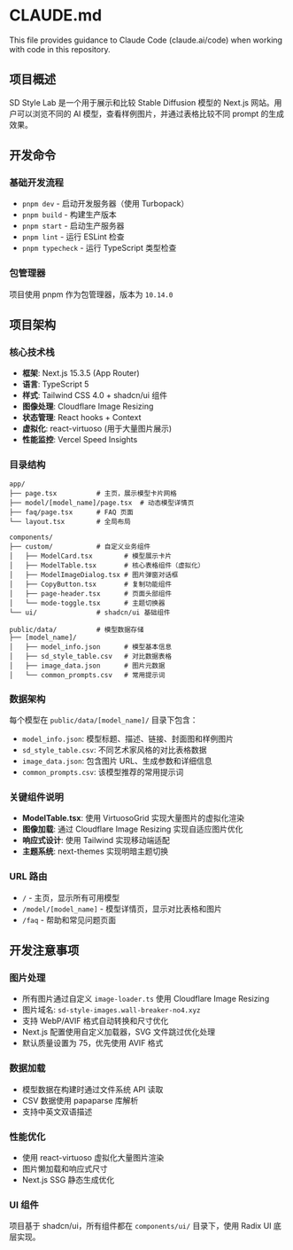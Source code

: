 # CLAUDE.md

This file provides guidance to Claude Code (claude.ai/code) when working with code in this repository.

## 项目概述

SD Style Lab 是一个用于展示和比较 Stable Diffusion 模型的 Next.js 网站。用户可以浏览不同的 AI 模型，查看样例图片，并通过表格比较不同 prompt 的生成效果。

## 开发命令

### 基础开发流程
- `pnpm dev` - 启动开发服务器（使用 Turbopack）
- `pnpm build` - 构建生产版本
- `pnpm start` - 启动生产服务器
- `pnpm lint` - 运行 ESLint 检查
- `pnpm typecheck` - 运行 TypeScript 类型检查

### 包管理器
项目使用 pnpm 作为包管理器，版本为 `10.14.0`

## 项目架构

### 核心技术栈
- **框架**: Next.js 15.3.5 (App Router)
- **语言**: TypeScript 5
- **样式**: Tailwind CSS 4.0 + shadcn/ui 组件
- **图像处理**: Cloudflare Image Resizing
- **状态管理**: React hooks + Context
- **虚拟化**: react-virtuoso (用于大量图片展示)
- **性能监控**: Vercel Speed Insights

### 目录结构
```
app/
├── page.tsx          # 主页，展示模型卡片网格
├── model/[model_name]/page.tsx  # 动态模型详情页
├── faq/page.tsx      # FAQ 页面
└── layout.tsx        # 全局布局

components/
├── custom/           # 自定义业务组件
│   ├── ModelCard.tsx        # 模型展示卡片
│   ├── ModelTable.tsx       # 核心表格组件（虚拟化）
│   ├── ModelImageDialog.tsx # 图片弹窗对话框
│   ├── CopyButton.tsx       # 复制功能组件
│   ├── page-header.tsx      # 页面头部组件
│   └── mode-toggle.tsx      # 主题切换器
└── ui/               # shadcn/ui 基础组件

public/data/          # 模型数据存储
├── [model_name]/
│   ├── model_info.json      # 模型基本信息
│   ├── sd_style_table.csv   # 对比数据表格
│   ├── image_data.json      # 图片元数据
│   └── common_prompts.csv   # 常用提示词
```

### 数据架构
每个模型在 `public/data/[model_name]/` 目录下包含：
- `model_info.json`: 模型标题、描述、链接、封面图和样例图片
- `sd_style_table.csv`: 不同艺术家风格的对比表格数据  
- `image_data.json`: 包含图片 URL、生成参数和详细信息
- `common_prompts.csv`: 该模型推荐的常用提示词

### 关键组件说明
- **ModelTable.tsx**: 使用 VirtuosoGrid 实现大量图片的虚拟化渲染
- **图像加载**: 通过 Cloudflare Image Resizing 实现自适应图片优化
- **响应式设计**: 使用 Tailwind 实现移动端适配
- **主题系统**: next-themes 实现明暗主题切换

### URL 路由
- `/` - 主页，显示所有可用模型
- `/model/[model_name]` - 模型详情页，显示对比表格和图片
- `/faq` - 帮助和常见问题页面

## 开发注意事项

### 图片处理
- 所有图片通过自定义 `image-loader.ts` 使用 Cloudflare Image Resizing
- 图片域名: `sd-style-images.wall-breaker-no4.xyz`
- 支持 WebP/AVIF 格式自动转换和尺寸优化
- Next.js 配置使用自定义加载器，SVG 文件跳过优化处理
- 默认质量设置为 75，优先使用 AVIF 格式

### 数据加载
- 模型数据在构建时通过文件系统 API 读取
- CSV 数据使用 papaparse 库解析
- 支持中英文双语描述

### 性能优化
- 使用 react-virtuoso 虚拟化大量图片渲染
- 图片懒加载和响应式尺寸
- Next.js SSG 静态生成优化

### UI 组件
项目基于 shadcn/ui，所有组件都在 `components/ui/` 目录下，使用 Radix UI 底层实现。